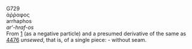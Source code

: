 <body>
  <p>G729<br>  ἀῤῥαφος  <br> arrhaphos  <br><i>ar‘-hraf-os </i><br>From <a href="g0001.htm">1</a> (as a negative particle) and a presumed derivative of the same as <a href="g4476.htm">4476</a>  <i>unsewed</i>, that is, of a single piece: - without seam.<br></p>
 </body>
